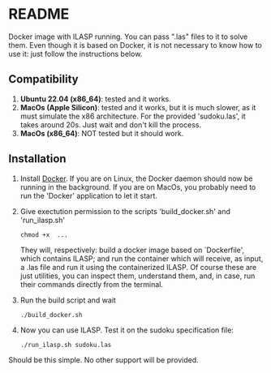 # README

Docker image with ILASP running. You can pass ".las" files to it to solve them. 
Even though it is based on Docker, it is not necessary to know how to use it: just follow the instructions below. 

## Compatibility

1. **Ubuntu 22.04 (x86_64)**: tested and it works.
2. **MacOs (Apple Silicon)**: tested and it works, but it is much slower, as it must simulate the x86 architecture. For the provided 'sudoku.las', it takes around 20s. Just wait and don't kill the process.
3. **MacOs (x86_64)**: NOT tested but it should work.
   
## Installation

1. Install [Docker](https://docs.docker.com/get-started/get-docker/).
    If you are on Linux, the Docker daemon should now be running in the background. If you are on MacOs, you probably need to run the 'Docker' application to let it start.

2. Give exectution permission to the scripts 'build_docker.sh' and 'run_ilasp.sh'
    ```
   chmod +x  ...
    ```
    They will, respectively: build a docker image based on `Dockerfile', which contains ILASP; and run the container which will receive, as input, a .las file and run it using the containerized ILASP. Of course these are just utilities, you can inspect them, understand them, and, in case, run their commands directly from the terminal.

4. Run the build script and wait
   ```
   ./build_docker.sh
   ```

5. Now you can use ILASP. Test it on the sudoku specification file:
   ```
   ./run_ilasp.sh sudoku.las
   ```
    
Should be this simple. No other support will be provided.
